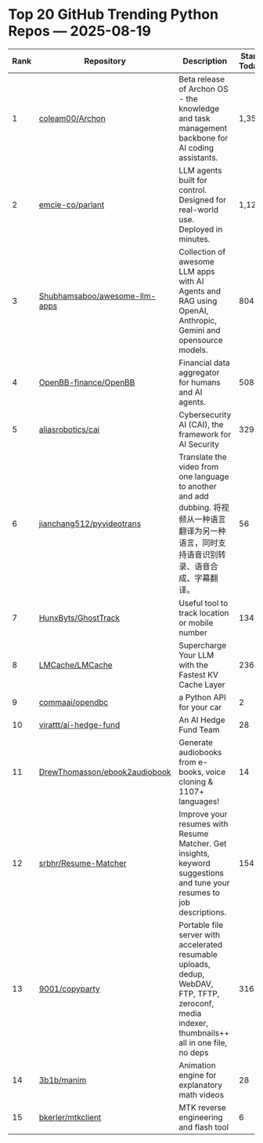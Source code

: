 # Top 20 GitHub Trending Python Repos — 2025-08-19

| Rank | Repository | Description | Stars Today |
|------|------------|-------------|-------------|
| 1 | [coleam00/Archon](https://github.com/coleam00/Archon) | Beta release of Archon OS - the knowledge and task management backbone for AI coding assistants. | 1,353 |
| 2 | [emcie-co/parlant](https://github.com/emcie-co/parlant) | LLM agents built for control. Designed for real-world use. Deployed in minutes. | 1,129 |
| 3 | [Shubhamsaboo/awesome-llm-apps](https://github.com/Shubhamsaboo/awesome-llm-apps) | Collection of awesome LLM apps with AI Agents and RAG using OpenAI, Anthropic, Gemini and opensource models. | 804 |
| 4 | [OpenBB-finance/OpenBB](https://github.com/OpenBB-finance/OpenBB) | Financial data aggregator for humans and AI agents. | 508 |
| 5 | [aliasrobotics/cai](https://github.com/aliasrobotics/cai) | Cybersecurity AI (CAI), the framework for AI Security | 329 |
| 6 | [jianchang512/pyvideotrans](https://github.com/jianchang512/pyvideotrans) | Translate the video from one language to another and add dubbing. 将视频从一种语言翻译为另一种语言，同时支持语音识别转录、语音合成、字幕翻译。 | 56 |
| 7 | [HunxByts/GhostTrack](https://github.com/HunxByts/GhostTrack) | Useful tool to track location or mobile number | 134 |
| 8 | [LMCache/LMCache](https://github.com/LMCache/LMCache) | Supercharge Your LLM with the Fastest KV Cache Layer | 236 |
| 9 | [commaai/opendbc](https://github.com/commaai/opendbc) | a Python API for your car | 2 |
| 10 | [virattt/ai-hedge-fund](https://github.com/virattt/ai-hedge-fund) | An AI Hedge Fund Team | 28 |
| 11 | [DrewThomasson/ebook2audiobook](https://github.com/DrewThomasson/ebook2audiobook) | Generate audiobooks from e-books, voice cloning & 1107+ languages! | 14 |
| 12 | [srbhr/Resume-Matcher](https://github.com/srbhr/Resume-Matcher) | Improve your resumes with Resume Matcher. Get insights, keyword suggestions and tune your resumes to job descriptions. | 154 |
| 13 | [9001/copyparty](https://github.com/9001/copyparty) | Portable file server with accelerated resumable uploads, dedup, WebDAV, FTP, TFTP, zeroconf, media indexer, thumbnails++ all in one file, no deps | 316 |
| 14 | [3b1b/manim](https://github.com/3b1b/manim) | Animation engine for explanatory math videos | 28 |
| 15 | [bkerler/mtkclient](https://github.com/bkerler/mtkclient) | MTK reverse engineering and flash tool | 6 |
